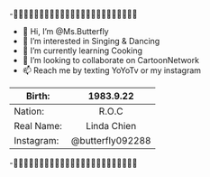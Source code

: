 -🌸🦋🦋🦋🌸🦋🦋🦋🦋🌸🦋🦋🦋🦋🦋🦋🦋🌸🦋🦋🦋🌸🦋🦋
- 👋 Hi, I’m @Ms.Butterfly
- 👀 I’m interested in Singing & Dancing
- 🌱 I’m currently learning Cooking
- 💞️ I’m looking to collaborate on CartoonNetwork
- 📫 Reach me by texting YoYoTv or my instagram

|Birth:         | 1983.9.22  |
| ------------- |:-------------:|
| Nation:       | R.O.C    |
| Real Name:    | Linda Chien    |
| Instagram:    | @butterfly092288     |

-🦋🦋🌸🦋🦋🦋🌸🦋🦋🦋🦋🦋🌸🦋🦋🌸🦋🦋🦋🦋🌸🦋🦋🌸

<!---
EmilyChen0106/EmilyChen0106 is a ✨ special ✨ repository because its `README.md` (this file) appears on your GitHub profile.
You can click the Preview link to take a look at your changes.
--->
